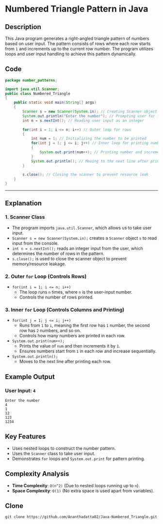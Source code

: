 # Numbered Triangle Pattern in Java

## Description
This Java program generates a right-angled triangle pattern of numbers based on user input. The pattern consists of rows where each row starts from `1` and increments up to the current row number. The program utilizes loops and user input handling to achieve this pattern dynamically.

## Code
```java
package number_patterns;

import java.util.Scanner;
public class Numbered_Triangle
{
    public static void main(String[] args)
    {
        Scanner s = new Scanner(System.in); // Creating Scanner object to take user input
        System.out.println("Enter the number"); // Prompting user for input
        int n = s.nextInt(); // Reading user input as an integer
        
        for(int i = 1; i <= n; i++) // Outer loop for rows
        {
            int num = 1; // Initializing the number to be printed
            for(int j = 1; j <= i; j++) // Inner loop for printing numbers in each row
            {
                System.out.print(num++); // Printing number and incrementing it
            }
            System.out.println(); // Moving to the next line after printing a row
        }
        
        s.close(); // Closing the scanner to prevent resource leak
    }
}
```

---

## Explanation

### 1. **Scanner Class**
- The program imports `java.util.Scanner`, which allows us to take user input.
- `Scanner s = new Scanner(System.in);` creates a `Scanner` object `s` to read input from the console.
- `int n = s.nextInt();` reads an integer input from the user, which determines the number of rows in the pattern.
- `s.close();` is used to close the scanner object to prevent memory/resource leakage.

### 2. **Outer `for` Loop (Controls Rows)**
- `for(int i = 1; i <= n; i++)`
  - The loop runs `n` times, where `n` is the user-input number.
  - Controls the number of rows printed.

### 3. **Inner `for` Loop (Controls Columns and Printing)**
- `for(int j = 1; j <= i; j++)`
  - Runs from `1` to `i`, meaning the first row has `1` number, the second row has `2` numbers, and so on.
  - Controls how many numbers are printed in each row.
- `System.out.print(num++);`
  - Prints the value of `num` and then increments it by `1`.
  - Ensures numbers start from `1` in each row and increase sequentially.
- `System.out.println();`
  - Moves to the next line after printing each row.

## Example Output
### User Input: `4`
```
Enter the number
4
1
12
123
1234
```

## Key Features
- Uses nested loops to construct the number pattern.
- Uses the `Scanner` class to take user input.
- Demonstrates `for` loops and `System.out.print` for pattern printing.

## Complexity Analysis
- **Time Complexity**: `O(n^2)` (Due to nested loops running up to `n`).
- **Space Complexity**: `O(1)` (No extra space is used apart from variables).

## Clone
```
git clone https://github.com/Ananthadatta02/Java-Numbered_Triangle.git
```
